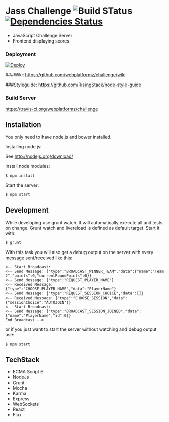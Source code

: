 # Jass Challenge ![Build STatus](https://travis-ci.org/webplatformz/challenge.svg?branch=master) [![Dependencies Status](https://david-dm.org/webplatformz/challenge.png)](https://david-dm.org/webplatformz/challenge)
- JavaScript Challenge Server 
- Frontend displaying scores


### Deployment

[![Deploy](https://www.herokucdn.com/deploy/button.png)](https://heroku.com/deploy)

###Wiki:
https://github.com/webplatformz/challenge/wiki

###Styleguide: 
https://github.com/RisingStack/node-style-guide

### Build Server
https://travis-ci.org/webplatformz/challenge

## Installation
You only need to have node.js and bower installed. 

Installing node.js: 

See http://nodejs.org/download/

Install node modules:
```sh
$ npm install
```

Start the server:
```sh
$ npm start
```

## Development
While developing use grunt watch. It will automatically execute all unit tests on change.
Grunt watch and livereload is defined as default target. 
Start it with:

```sh
$ grunt
```
With this task you will also get a debug output on the server with every message sent/received like this:
```
<-- Start Broadcast: 
<-- Send Message: {"type":"BROADCAST_WINNER_TEAM","data":{"name":"Team 2","points":0,"currentRoundPoints":0}}
<-- Send Message: {"type":"REQUEST_PLAYER_NAME"}
<-- Received Message: {"type":"CHOOSE_PLAYER_NAME","data":"PlayerName"}
<-- Send Message: {"type":"REQUEST_SESSION_CHOICE","data":[]}
<-- Received Message: {"type":"CHOOSE_SESSION","data":{"sessionChoice":"AUTOJOIN"}}
<-- Start Broadcast: 
<-- Send Message: {"type":"BROADCAST_SESSION_JOINED","data":{"name":"PlayerName","id":0}}
End Broadcast -->
```

or if you just want to start the server without watching and debug output use:

```sh
$ npm start
```

## TechStack
- ECMA Script 6
- NodeJs
- Grunt
- Mocha
- Karma
- Express
- WebSockets
- React
- Flux
